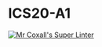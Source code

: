 # ICS20-A1

[![Mr Coxall's Super Linter](https://github.com/Ali-MugamaiAli-Mugamai/ICS20-A1/workflows/Mr%20Coxall's%20Super%20Linter/badge.svg)](https://github.com/Ali-Mugamai/ICS20-A1/actions/)
